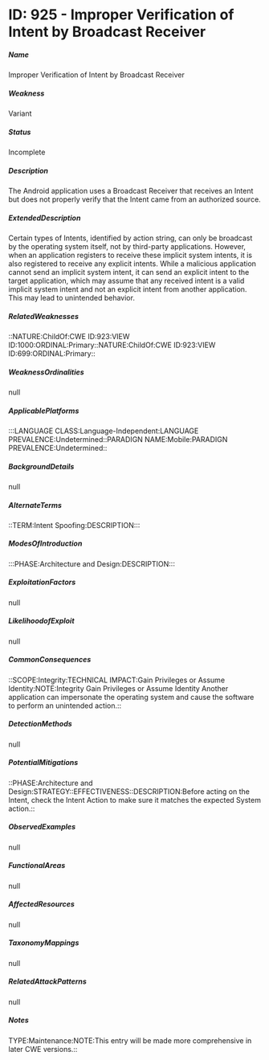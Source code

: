 # ID: 925 - Improper Verification of Intent by Broadcast Receiver
<h5>Name</h5>Improper Verification of Intent by Broadcast Receiver
<h5>Weakness</h5>Variant
<h5>Status</h5>Incomplete
<h5>Description</h5>The Android application uses a Broadcast Receiver that receives an Intent but does not properly verify that the Intent came from an authorized source.
<h5>ExtendedDescription</h5>Certain types of Intents, identified by action string, can only be broadcast by the operating system itself, not by third-party applications. However, when an application registers to receive these implicit system intents, it is also registered to receive any explicit intents. While a malicious application cannot send an implicit system intent, it can send an explicit intent to the target application, which may assume that any received intent is a valid implicit system intent and not an explicit intent from another application. This may lead to unintended behavior.
<h5>RelatedWeaknesses</h5>::NATURE:ChildOf:CWE ID:923:VIEW ID:1000:ORDINAL:Primary::NATURE:ChildOf:CWE ID:923:VIEW ID:699:ORDINAL:Primary::
<h5>WeaknessOrdinalities</h5>null
<h5>ApplicablePlatforms</h5>:::LANGUAGE CLASS:Language-Independent:LANGUAGE PREVALENCE:Undetermined::PARADIGN NAME:Mobile:PARADIGN PREVALENCE:Undetermined::
<h5>BackgroundDetails</h5>null
<h5>AlternateTerms</h5>::TERM:Intent Spoofing:DESCRIPTION:::
<h5>ModesOfIntroduction</h5>:::PHASE:Architecture and Design:DESCRIPTION:::
<h5>ExploitationFactors</h5>null
<h5>LikelihoodofExploit</h5>null
<h5>CommonConsequences</h5>::SCOPE:Integrity:TECHNICAL IMPACT:Gain Privileges or Assume Identity:NOTE:Integrity Gain Privileges or Assume Identity Another application can impersonate the operating system and cause the software to perform an unintended action.::
<h5>DetectionMethods</h5>null
<h5>PotentialMitigations</h5>::PHASE:Architecture and Design:STRATEGY::EFFECTIVENESS::DESCRIPTION:Before acting on the Intent, check the Intent Action to make sure it matches the expected System action.::
<h5>ObservedExamples</h5>null
<h5>FunctionalAreas</h5>null
<h5>AffectedResources</h5>null
<h5>TaxonomyMappings</h5>null
<h5>RelatedAttackPatterns</h5>null
<h5>Notes</h5>TYPE:Maintenance:NOTE:This entry will be made more comprehensive in later CWE versions.::

